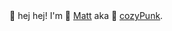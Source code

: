 <table>
   👋 hej hej! I'm 🔮 <a href="https://mattlaughl.in">Matt</a> aka 🍵 <a href="https://cozypunk.io">cozyPunk</a>.</br>
</table>
